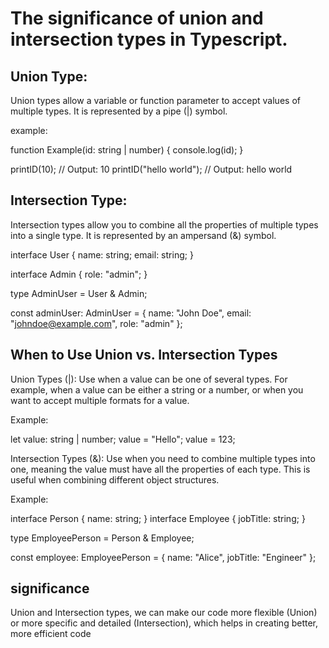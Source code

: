 # The significance of union and intersection types in Typescript.

## Union Type:

Union types allow a variable or function parameter to accept values of multiple types. It is represented by a pipe (|) symbol.

example:

function Example(id: string | number) {
    console.log(id);
}

printID(10); // Output: 10
printID("hello world"); // Output: hello world

## Intersection Type:

Intersection types allow you to combine all the properties of multiple types into a single type. It is represented by an ampersand (&) symbol.


interface User {
    name: string;
    email: string;
}

interface Admin {
    role: "admin";
}

type AdminUser = User & Admin;

const adminUser: AdminUser = {
    name: "John Doe",
    email: "johndoe@example.com",
    role: "admin"
};

## When to Use Union vs. Intersection Types

Union Types (|): Use when a value can be one of several types. For example, when a value can be either a string or a number, or when you want to accept multiple formats for a value.

Example:

let value: string | number;
value = "Hello";
value = 123; 

Intersection Types (&): Use when you need to combine multiple types into one, meaning the value must have all the properties of each type. This is useful when combining different object structures.

Example:

interface Person {
    name: string;
}
interface Employee {
    jobTitle: string;
}

type EmployeePerson = Person & Employee;

const employee: EmployeePerson = { name: "Alice", jobTitle: "Engineer" };

## significance 

Union and Intersection types, we can make our code more flexible (Union) or more specific and detailed (Intersection), which helps in creating better, more efficient code